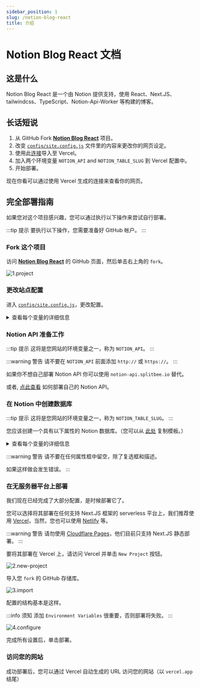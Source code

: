 ```yaml
---
sidebar_position: 1
slug: /notion-blog-react
title: 介绍
---
```


# Notion Blog React 文档

## 这是什么

Notion Blog React 是一个由 Notion 提供支持，使用 React、Next.JS、tailwindcss、TypeScript、Notion-Api-Worker 等构建的博客。

## 长话短说

1. 从 GitHub Fork [**Notion Blog React**](https://github.com/Harry-Yep/Notion-Blog-React) 项目。
2. 改变 [`config/site.config.js`](https://github.com/Harry-Yep/Notion-Blog-React/blob/main/config/site.config.js) 文件里的内容来更改你的网页设定。
3. 使用此[连接](https://vercel.com/new/git/external?repository-url=https%3A%2F%2Fgithub.com%2FHarry-Yep%2FNotion-Blog-React)导入至 Vercel。
4. 加入两个环境变量 `NOTION_API` and `NOTION_TABLE_SLUG` 到 Vercel 配置中。
5. 开始部署。

现在你看可以通过使用 Vercel 生成的连接来查看你的网页。

## 完全部署指南

如果您对这个项目感兴趣，您可以通过执行以下操作来尝试自行部署。

:::tip 提示
要执行以下操作，您需要准备好 GitHub 帐户。
:::

### Fork 这个项目

访问 [**Notion Blog React**](https://github.com/Harry-Yep/Notion-Blog-React) 的 GitHub 页面，然后单击右上角的 `fork`。

![1.project](/docs/notion-blog-react/intro/1.project.png)

### 更改站点配置

进入 [`config/site.config.js`](https://github.com/Harry-Yep/Notion-Blog-React/blob/main/config/site.config.js)，更改配置。

<details>
  <summary>查看每个变量的详细信息</summary>

```js
module.exports = {
    global: {
        author: 'Harry Yep', // The Blog author
        site: {
            name: 'Notion Blog React Example', // The Blog title
            description: 'Blog built with Notion, React, Next.js, tailwindcss, TypeScript, Notion-Api-Worker and more.', // The Blog description
            url: 'https://react-notion-blog.demo.harisfox.com/', // The blog URL
            banner_img: `https://cdn.harrly.com/project/GitHub/Notion-Blog-React/img/Notion-Blog-React.Banner.png`, // The Blog Open Graph image
            language: [
                // The supported language of the Blog (Not recommand to change, only support **简体中文** and **British England** so far)
                {
                    name: 'British English', // The language name (Default is **British English**)
                    code: 'en-GB', // The language code, this is related the URL you visited. For example, `blog.example.com/zh-CN` stand for **简体中文** of the blog.
                },
                {
                    name: 'Simplified Chinese',
                    code: 'zh-CN',
                },
            ],
        },
        content: {
            header: {
                description: `...`, // The description of the Blog, which will be shown on the header of the page. JSX supported.
                image_url: 'https://cdn.harrly.com/global/assets/icon/android-chrome-192x192.png', // The header image
            },
            license: {
                name: 'CC BY-NC-SA 4.0', // The License Name
                url: 'https://creativecommons.org/licenses/by-nc-sa/4.0/', // The License agreement URL
            },
        },
        analytics: {
            google: '', // The Google Analytics UA Code
            splitbee: 'O1KKIQNSGP18', // The Splitbee Analytics Code
        },
    },
};
```

</details>

### Notion API 准备工作

:::tip 提示
这将是您网站的环境变量之一，称为 `NOTION_API`。
:::

:::warning 警告
请不要在 `NOTION_API` 前面添加 `http://` 或 `https://`。
:::

如果你不想自己部署 Notion API 你可以使用 `notion-api.splitbee.io` 替代。

或者, [点此查看](https://github.com/splitbee/notion-api-worker) 如何部署自己的 Notion API。

### 在 Notion 中创建数据库

:::tip 提示
这将是您网站的环境变量之一，称为 `NOTION_TABLE_SLUG`。
:::

您应该创建一个具有以下属性的 Notion 数据库。（您可以从 [此处](https://harrly.notion.site/2f01c9cec94d4925b2e9aec68b0e850b) 复制模板。）

<details>
  <summary>查看每个变量的详细信息</summary>

```
title: Title
tag: Multi-select
published: Checkbox
date: Date
slug: Text
author: Person
description: Text
```

</details>

:::warning 警告
请不要在任何属性框中留空，除了复选框和描述。

如果这样做会发生错误。
:::

### 在无服务器平台上部署

我们现在已经完成了大部分配置，是时候部署它了。

您可以选择将其部署在任何支持 Next.JS 框架的 serverless 平台上，我们推荐使用 [Vercel](https://vercel.com)，当然，您也可以使用 [Netlify](https://www.netlify.com/) 等。

:::warning 警告
请勿使用 [Cloudflare Pages](https://pages.cloudflare.com/)，他们目前只支持 Next.JS 静态部署。
:::

要将其部署在 Vercel 上，请访问 Vercel 并单击 `New Project` 按钮。

![2.new-project](/docs/notion-blog-react/intro/2.new-project.png)

导入您 `fork` 的 GitHub 存储库。

![3.import](/docs/notion-blog-react/intro/3.import.png)

配置的结构基本是这样。

:::info 须知
添加 `Environment Variables` 很重要，否则部署将失败。
:::

![4.configure](/docs/notion-blog-react/intro/4.configure.png)

完成所有设置后，单击部署。

### 访问您的网站

成功部署后，您可以通过 Vercel 自动生成的 URL 访问您的网站（以 `vercel.app` 结尾）
